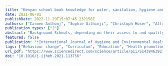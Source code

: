 ```yaml
---
title: "Kenyan school book knowledge for water, sanitation, hygiene and health education interventions: Disconnect, integration or opportunities?"
date: 2021-06-01
publishDate: 2022-11-29T15:07:45.232158Z
authors: ["Carmen Anthonj", "Sophie Githinji", "Christoph Höser", "Alfred Stein", "Justine Blanford", "Valentina Grossi"]
publication_types: ["2"]
abstract: "Background Schools, depending on their access to and quality of water, sanitation and hygiene (WASH) and the implementation of healthy behaviours, can be critical for the control and spread of many infectious diseases, including COVID-19. Schools provide opportunities for pupils to learn about the importance of hygiene and WASH-related practice, and build healthy habits and skills, with beneficial medium- and long-term consequences particularly in low- and middle-income countries: reducing pupils' absenteeism due to diseases, promoting physical, mental and social health, and improving learning outcomes. WASH services alone are often not sufficient and need to be combined with educational programmes. As pupils disseminate their acquired health-promoting knowledge to their (extended) families, improved WASH provisions and education in schools have beneficial effects also on the community. International organisations frequently roll out interventions in schools to improve WASH services and, in some cases, train pupils and teachers on safe WASH behaviours. How such interventions relate to local school education on WASH, health promotion and disease prevention knowledge, whether and how such knowledge and school books are integrated into WASH education interventions in schools, are knowledge gaps we fill. Methods We analyzed how Kenyan primary school science text book content supports WASH and health education by a book review including books used from class 1 through class 8, covering the age range from 6 to 13 years. We then conducted a rapid literature review of combined WASH interventions that included a behaviour change or educational component, and a rapid review of international policy guidance documents to contextualise the results and understand the relevance of books and school education for WASH interventions implemented by international organisations. We conducted a content analysis based on five identified thematic categories, including drinking water, sanitation, hygiene, environmental hygiene & health promotion and disease risks, and mapped over time the knowledge about WASH and disease prevention. Results The books comprehensively address drinking water issues, including sources, quality, treatment, safe storage and water conservation; risks and transmission pathways of various waterborne (Cholera, Typhoid fever), water-based (Bilharzia), vector-related (Malaria) and other communicable diseases (Tuberculosis); and the importance of environmental hygiene and health promotion. The content is broadly in line with internationally recommended WASH topics and learning objectives. Gaps remain on personal hygiene and handwashing, including menstrual hygiene, sanitation education, and related health risks and disease exposures. The depth of content varies greatly over time and across the different classes. Such locally available education materials already used in schools were considered by none of the WASH education interventions in the considered intervention studies. Conclusions The thematic gaps/under-representations in books that we identified, namely sanitation, hygiene and menstrual hygiene education, are all high on the international WASH agenda, and need to be filled especially now, in the context of the current COVID-19 pandemic. Disconnects exist between school book knowledge and WASH education interventions, between policy and implementation, and between theory and practice, revealing missed opportunities for effective and sustainable behaviour change, and underlining the need for better integration. Considering existing local educational materials and knowledge may facilitate the buy-in and involvement of teachers and school managers in strengthening education and implementing improvements. We suggest opportunities for future research, behaviour change interventions and decision-making to improve WASH in schools."
featured: false
publication: "*International Journal of Hygiene and Environmental Health*"
tags: ["Behaviour change", "Curriculum", "Education", "Health promotion", "Sub-Saharan Africa", "WASH"]
url_pdf: "https://www.sciencedirect.com/science/article/pii/S1438463921000717"
doi: "10.1016/j.ijheh.2021.113756"
---
```


